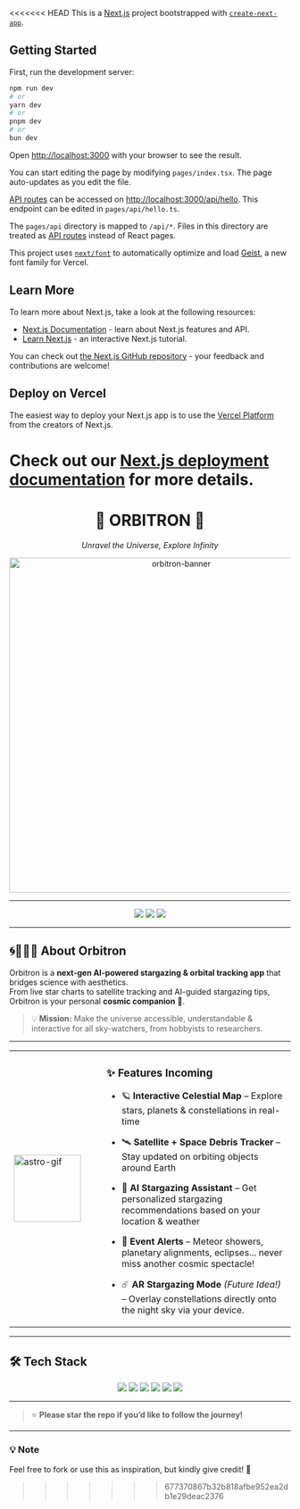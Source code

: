 <<<<<<< HEAD
This is a [Next.js](https://nextjs.org) project bootstrapped with [`create-next-app`](https://nextjs.org/docs/pages/api-reference/create-next-app).

## Getting Started

First, run the development server:

```bash
npm run dev
# or
yarn dev
# or
pnpm dev
# or
bun dev
```

Open [http://localhost:3000](http://localhost:3000) with your browser to see the result.

You can start editing the page by modifying `pages/index.tsx`. The page auto-updates as you edit the file.

[API routes](https://nextjs.org/docs/pages/building-your-application/routing/api-routes) can be accessed on [http://localhost:3000/api/hello](http://localhost:3000/api/hello). This endpoint can be edited in `pages/api/hello.ts`.

The `pages/api` directory is mapped to `/api/*`. Files in this directory are treated as [API routes](https://nextjs.org/docs/pages/building-your-application/routing/api-routes) instead of React pages.

This project uses [`next/font`](https://nextjs.org/docs/pages/building-your-application/optimizing/fonts) to automatically optimize and load [Geist](https://vercel.com/font), a new font family for Vercel.

## Learn More

To learn more about Next.js, take a look at the following resources:

- [Next.js Documentation](https://nextjs.org/docs) - learn about Next.js features and API.
- [Learn Next.js](https://nextjs.org/learn-pages-router) - an interactive Next.js tutorial.

You can check out [the Next.js GitHub repository](https://github.com/vercel/next.js) - your feedback and contributions are welcome!

## Deploy on Vercel

The easiest way to deploy your Next.js app is to use the [Vercel Platform](https://vercel.com/new?utm_medium=default-template&filter=next.js&utm_source=create-next-app&utm_campaign=create-next-app-readme) from the creators of Next.js.

Check out our [Next.js deployment documentation](https://nextjs.org/docs/pages/building-your-application/deploying) for more details.
=======
<h1 align="center">🌌 <b>ORBITRON</b> 🌌</h1>
<p align="center"><i>Unravel the Universe, Explore Infinity</i></p>

<p align="center">
  <img src="https://github.com/user-attachments/assets/a85941ea-6964-4e1a-bdb3-b3ef8bf5c523" alt="orbitron-banner" width="600"/>
</p>

---

<p align="center">
  <img src="https://img.shields.io/badge/Status-In%20Progress-blueviolet?style=for-the-badge&logo=apachespark" />
  <img src="https://img.shields.io/badge/AI%20powered-%F0%9F%A4%96%20YES-blue?style=for-the-badge&logo=skynet" />
  <img src="https://img.shields.io/badge/Made%20with-Love-%23ce86d9?style=for-the-badge&logo=heart" />
</p>

---

## 🌀👩🏼‍🚀 About Orbitron

Orbitron is a **next-gen AI-powered stargazing & orbital tracking app** that bridges science with aesthetics.  
From live star charts to satellite tracking and AI-guided stargazing tips, Orbitron is your personal **cosmic companion** 🚀.

> 💡 **Mission:** Make the universe accessible, understandable & interactive for all sky-watchers, from hobbyists to researchers.

---

<table>
  <tr>
    <td width="150">
      <img src="https://github.com/user-attachments/assets/cc08c972-ed50-474e-ba05-49e9a0828eef" alt="astro-gif" width="120"/>
    </td>
    <td>

### ✨ Features Incoming

- 🪐 **Interactive Celestial Map** – Explore stars, planets & constellations in real-time  
- 🛰 **Satellite + Space Debris Tracker** – Stay updated on orbiting objects around Earth  
- 💫 **AI Stargazing Assistant** – Get personalized stargazing recommendations based on your location & weather  
- 🔭 **Event Alerts** – Meteor showers, planetary alignments, eclipses... never miss another cosmic spectacle!  
- ☄️ **AR Stargazing Mode** *(Future Idea!)* – Overlay constellations directly onto the night sky via your device.

    </td>
  </tr>
</table>

---

## 🛠️ Tech Stack

<p align="center">
  <img src="https://img.shields.io/badge/Next.js-000000?style=for-the-badge&logo=nextdotjs&logoColor=white" />
  <img src="https://img.shields.io/badge/React-20232A?style=for-the-badge&logo=react&logoColor=61DAFB" />
  <img src="https://img.shields.io/badge/TypeScript-007ACC?style=for-the-badge&logo=typescript&logoColor=white" />
  <img src="https://img.shields.io/badge/TailwindCSS-06B6D4?style=for-the-badge&logo=tailwindcss&logoColor=white" />
  <img src="https://img.shields.io/badge/Framer%20Motion-EF008F?style=for-the-badge&logo=framer&logoColor=white" />
  <img src="https://img.shields.io/badge/Animate.css-FF69B4?style=for-the-badge&logo=css3&logoColor=white" />
</p>

---

> ⭐ **Please star the repo if you’d like to follow the journey!**

---

### 💡 Note  
Feel free to fork or use this as inspiration, but kindly give credit! 🙌
>>>>>>> 677370867b32b818afbe952ea2db1e29deac2376
